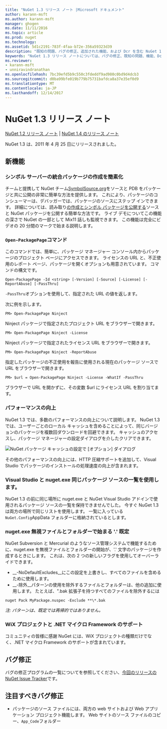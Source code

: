 ```yaml
---
title: "NuGet 1.3 リリース ノート |Microsoft ドキュメント"
author: karann-msft
ms.author: karann-msft
manager: ghogen
ms.date: 11/11/2016
ms.topic: article
ms.prod: nuget
ms.technology: 
ms.assetid: 5d1c2191-783f-4faa-b72e-356a59323d39
description: "既知の問題、バグの修正、追加された機能、および Dcr を含む NuGet 1.3 リリース ノートです。"
keywords: "NuGet 1.3 リリース ノートについては、バグの修正、既知の問題、機能、Dcr を追加します。"
ms.reviewer:
- karann-msft
- unniravindranathan
ms.openlocfilehash: 7bc39efd5b9c550c3fdeddf9ad980c0bd9d4dcb3
ms.sourcegitcommit: d0ba99bfe019b779b75731bafdca8a37e35ef0d9
ms.translationtype: MT
ms.contentlocale: ja-JP
ms.lasthandoff: 12/14/2017
---
```

# <a name="nuget-13-release-notes"></a>NuGet 1.3 リリース ノート

[NuGet 1.2 リリース ノート](../release-notes/nuget-1.2.md) | [NuGet 1.4 のリリース ノート](../release-notes/nuget-1.4.md)

NuGet 1.3 は、2011 年 4 月 25 日にリリースされました。

## <a name="new-features"></a>新機能

### <a name="streamlined-package-creation-with-symbol-server-integration"></a>シンボル サーバーの統合パッケージの作成を簡素化

チームと提携して NuGet チーム[SymbolSource.org](http://www.symbolsource.org/)をソースと PDB をパッケージと共に公開の非常に簡単な方法を提供します。 これにより、パッケージのコンシューマーは、デバッガーでは、パッケージのソースにステップ インできます。 詳細については、読み取り[の作成とシンボル パッケージを公開する](../create-packages/symbol-packages.md)ソースと NuGet パッケージを公開する簡単な方法です。 ライブ デモについてこの機能の深さで NuGet の一部として Mix11 話しも監視できます。 この機能は完全にビデオの 20 分間のマークで始まる説明します。

### <a name="open-packagepage-command"></a>`Open-PackagePage`コマンド

このコマンドでは、簡単に、パッケージ マネージャー コンソール内からパッケージのプロジェクト ページにアクセスできます。 ライセンスの URL と、不正使用のレポート ページ、パッケージを開くオプションも用意されています。
コマンドの構文です。

    Open-PackagePage -Id <string> [-Version] [-Source] [-License] [-ReportAbuse] [-PassThru]

`-PassThru`オプションを使用して、指定された URL の値を返します。

次に例を示します。

    PM> Open-PackagePage Ninject

Ninject パッケージで指定されたプロジェクト URL をブラウザーで開きます。

    PM> Open-PackagePage Ninject -License

Ninject パッケージで指定されたライセンス URL をブラウザーで開きます。

    PM> Open-PackagePage Ninject -ReportAbuse

指定したパッケージの不正使用を報告に使用される現在のパッケージ ソースで URL をブラウザーで開きます。

    PM> $url = Open-PackagePage Ninject -License -WhatIf -PassThru

ブラウザーで URL を開かずに、その変数 $url にライセンス URL を割り当てます。

### <a name="performance-improvements"></a>パフォーマンスの向上

NuGet 1.3 では、多数のパフォーマンスの向上について説明します。 NuGet 1.3 では、ユーザーごとのローカル キャッシュを含めることによって、同じバージョンのパッケージを複数回ダウンロードを回避できます。 キャッシュのアクセスし、パッケージ マネージャーの設定ダイアログを介したクリアできます。

![NuGet パッケージ キャッシュの設定で [オプション] ダイアログ](./media/nuget-options.png)

その他のパフォーマンスの向上には、HTTP 圧縮サポートを追加して、Visual Studio でパッケージのインストールの処理速度の向上が含まれます。

### <a name="visual-studio-and-nugetexe-uses-the-same-list-of-package-sources"></a>Visual Studio と nuget.exe 同じパッケージ ソースの一覧を使用します。

NuGet 1.3 の前に同じ場所に nuget.exe と NuGet Visual Studio アドインで使用されるパッケージ ソースの一覧を保持できませんでした。 今すぐ NuGet 1.3 は両方の場所で同じリストを使用します。 一覧に入っている`NuGet.Config`AppData フォルダーに格納されているとします。

### <a name="nugetexe-ignores-files-and-folders-that-start-with--by-default"></a>nuget.exe 無視ファイルとフォルダーで始まる '.' 既定

NuGet Subversion と Mercurial のようなソース管理システムで機能するために、nuget.exe を無視ファイルとフォルダーの開始が、'.' 文字のパッケージを作成するときにします。 これは、次の 2 つの新しいフラグを使用してオーバーライドできます。

* __-NoDefaultExcludes__にこの設定を上書きし、すべてのファイルを含めるために使用します。
* __-除外__パターンの使用を除外するファイルとフォルダーは、他の追加に使用します。 たとえば、".bak 拡張子を持つすべてのファイルを除外するには

```
nuget Pack MyPackage.nuspec -Exclude **\*.bak
```  

_注: パターンは、既定では再帰的ではありません。_

### <a name="support-for-wix-projects-and-the-net-micro-framework"></a>WiX プロジェクトと .NET マイクロ Framework のサポート

コミュニティの皆様に感謝 NuGet には、WiX プロジェクトの種類だけでなく、.NET マイクロ Framework のサポートが含まれています。

## <a name="bug-fixes"></a>バグ修正

バグの修正プログラムの一覧についてを参照してください、[今回のリリースの NuGet Issue Tracker](http://nuget.codeplex.com/workitem/list/advanced?keyword=&status=All&type=All&priority=All&release=NuGet%201.3&assignedTo=All&component=All&sortField=LastUpdatedDate&sortDirection=Descending&page=0)です。

## <a name="bug-fixes-worth-noting"></a>注目すべきバグ修正

* パッケージのソース ファイルには、両方の web サイトおよび Web アプリケーション プロジェクト機能します。
Web サイトのソース ファイルのコピー、`App_Code`フォルダー
